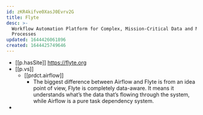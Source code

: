 ```yaml
---
id: zKR4kifve0XasJ0Evrv2G
title: Flyte
desc: >-
  Workflow Automation Platform for Complex, Mission-Critical Data and ML
  Processes
updated: 1644426061896
created: 1644425749646
---
```



- [[p.hasSite]] https://flyte.org
- [[p.vs]] 
  - [[prdct.airflow]] 
    - The biggest difference between Airflow and Flyte is from an idea point of view, Flyte is completely data-aware. It means it understands what’s the data that’s flowing through the system, while Airflow is a pure task dependency system. 
- 